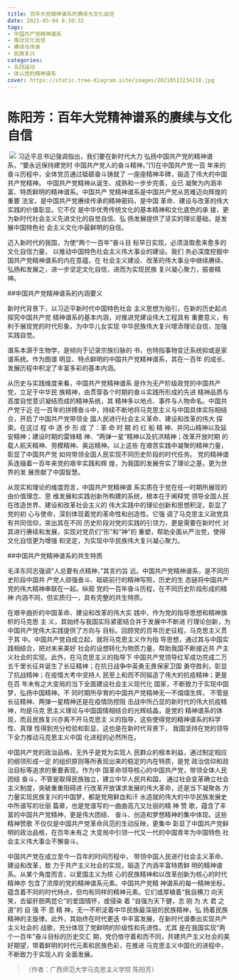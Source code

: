 ```yaml
---
title: 百年大党精神谱系的赓续与文化自信
date: 2021-05-04 8:30:32
tags:
- 中国共产党精神谱系
- 推动文化自信
- 赓续与传承
- 民族复兴
categories:
- 五四运动
- 体认党的精神谱系
cover: https://static.tree-diagram.site/images/20210513234218.jpg
---
```


# 陈阳芳：百年大党精神谱系的赓续与文化自信

​		![](百年大党精神谱系的赓续与文化自信.jpg)
		习近平总书记强调指出，我们要在新时代大力 弘扬中国共产党的精神谱系，“要永远保持建党时 中国共产党人的奋斗精神。”[1]在中国共产党一百 年来的奋斗历程中，全体党员通过砥砺奋斗铸就了 一座座精神丰碑，锻造了伟大的中国共产党精神。 中国共产党精神从诞生、成熟和一步步完善，业已 凝聚为内涵丰富、特质鲜明的精神谱系。中国共产 党精神谱系是中国共产党从苦难迈向辉煌的重要 法宝，是中国共产党赓续传承的精神密码，是中国 革命、建设与改革的伟大实践的价值彰显。它不仅 是中华优秀传统文化的基本精神和文化底色的承 接，更为新时代社会主义先进文化的自觉自信、弘 扬发展提供了坚实的理论基础，是发展中国特色社 会主义文化中最鲜明的自信。

迈入新时代的我国，为使“两个一百年”奋斗目 标早日实现，必须汲取愈来愈多的文化自信力量， 以推动中国特色社会主义伟大事业的建设。我们 务必深度挖掘中国共产党精神谱系的内在意蕴，在 社会主义建设、改革的伟大事业中继续赓续、弘扬和发展之，进一步坚定文化自信，进而为实现民族 复兴凝心聚力，振奋精神。

##中国共产党精神谱系的内涵要义

新时代背景下，以习近平新时代中国特色社会 主义思想为指引，在新的历史起点探究中国共产党 精神谱系的基本内涵，对推进党建设伟大工程具有 重要意义，有利于展现党的时代形象，为中华儿女实现 中华民族伟大复兴增添理论自信，加强实践自觉。

谱系本源于生物学，是倾向于记录宗族衍脉的 书，也特指事物变迁系统抑或是家谱系统。作为图谱 明显、特点鲜明的中国共产党精神谱系，其在一百年 的成长、发展历程中积淀了丰富多彩的基本内涵。

从历史与实践维度来看，中国共产党精神谱系 是作为无产阶级政党的中国共产党，立足于中华民 族精神，由贯穿各个时期的奋斗实践所形成的先进 精神品质与高度自觉意识凝结而成的精神系统，其 精神多以地点、事件与人物命名。中国共产党于近 在一百年的拼搏奋斗中，持续不断地将马克思主义与中国具体实际相结合，开启了中国共产党带领全 国人民进行社会主义革命、建设和改革的伟大 探 索。在这过 程 中 逐 步 形 成 了：革 命 时 期 的 红 船 精 神、井冈山精神以及延安精神；建设时期的雷锋精 神、“两弹一星”精神以及抗洪精神；改革开放时期 的载人航天精神、劳模精神、奥运精神。以上这些 在艰苦实践中凝聚的精神力量，彰显了中国共产党 如何带领全国人民实现不同历史阶段的时代任务。 党的精神谱系连缀着一百年来党的艰辛实践和辉 煌，为我国的发展夯实了理论之基，更为世界的发 展贡献了中国智慧。

从现实和理论的维度而言，中国共产党精神谱 系实质在于党在任一时期所展现的由价值理念、思 维发展和实践创新所构建的系统，根本在于阐释党 领导全国人民在改造世界、建设和改革社会主义的 伟大实践中的理论创新和思想积淀，彰显了党的初 心与使命，深刻体现着党的革命性和创造性。它强 调了马克思主义政党具有共同信仰，突出其在不同 历史阶段对党的实践的引领力，更是需要在新时代 对其进行赓续和发展，实现对党员们“形”和“神”的 重塑，帮助全面从严治党，使得文化自信更为增强 和坚定，为实现中华民族伟大复兴凝心聚力。

##中国共产党精神谱系的共生特质

毛泽东同志强调“人总要有点精神，”其言约旨 远。中国共产党精神谱系，是不同历史阶段中国共 产党人顽强奋斗、砥砺前行的精神写照，历史的生 态链将中国共产党的伟大精神串联在一起。纵观 党的一百年奋斗历程，在不同历史阶段形成的精神 内涵不同，但实质归一，具有完整的共生特质。

在艰辛曲折的中国革命、建设和改革的伟大实 践中，作为党的指导思想和精神旗帜的马克思 主 义，其始终与我国实际紧密结合并于发展中不断进 行理论创新，为中国共产党伟大实践提供了方向与 目标。回顾党的百年历史征程，马克思主义贯于其 中。中国共产党自成立起，就将马克思主义作为指 导思想，通过其与中国实践相结合，把对未来美好 社会的设想转化为物质力量，帮助我国不断接近共 产主义社会的实现。此外，在马克思主义的指导下 中国共产党领导红军成功完成二万五千里长征并诞生了长征精神；在抗日战争中英勇无畏保家卫国 勇夺胜利，彰显了抗战精神；在疫情大考中坚持人 民至上和而不同锻造了伟大的抗疫精神；更是在百 年未有之大变局的当下全面建设社会主义现代化 国家，不断致力于实现中国梦，弘扬中国精神。不 同时期所孕育的中国共产党精神无一不熠熠生辉， 不管是长征精神、两弹一星精神还是在疫情防控阻 击战中所凸显的新时代的伟大抗疫精神，均是马克 思主义理论与中国国情相结合的光辉结晶，是党的 精神谱系的体现，而且民族复兴亦离不开马克思主 义的指导，这些使得党的精神谱系的科学性、真理 性得到充分检验和彰显，这也是在新时代背景下， 我国坚持在党的领导下全力推动马克思主义中国 化进程的必然所在。

中国共产党的政治品格，无外乎是党为实现人 民群众的根本利益，通过制定相应的纲领形成一定 的组织原则等所表现出来的稳定的内在特质，是党 政治信仰和政治目标等追求的重要表现。作为中 国革命领导核心的中国共产党，带领全体人民团结 奋斗，不管是取得民族独立，建立中华人民共和国， 通过社会变革确立社会主义制度，突破重重阻碍进 行改革开放谋求发展的伟大革命，还是当下凝聚各 方力量实现民族复兴的中国梦，都是党用鲜血和汗 水造就的伟大的中华民族发展史中所谱写的壮丽 篇章，也是党谱写的一曲曲高亢又壮丽的精 神 赞 歌，蕴含了丰富的中国共产党精神，更是伟大团结、 奋斗、创造和梦想精神的集中体现。这些精神赞歌 不仅仅是中国共产党革命风范的生动反映，更集中 彰显了中国共产党鲜明的政治品格，在百年未有之 大变局中引领一代又一代的中国青年为中国特色 社会主义伟大事业不懈奋斗。

中国共产党在成立至今一百年的时间历程中， 带领中国人民进行社会主义革命、建设和改革，致 力于共产主义社会的实现，锻造了内涵丰富特质鲜 明的精神谱系。从某个角度而言，以爱国主义为核 心的民族精神和以改革创新为核心的时代精神亦 包含了浓厚的党的精神谱系元素。中国共产党精 神谱系的每一精神坐标，蕴含着不同的时代特点，但均有同样的精神元素。它们或厚植着“我自横刀 向天笑，去留肝胆两昆仑”的爱国情怀，或侵染 着 “自强为天下健，志 刚 为 大 君 之 道”的 自 强 不 息 精 神，无一不积淀着中华民族最深层的民族精神，弘 扬着民族精神的主旋律。此外，其始终在时代更迭 中丰富发展，在新时代谱奏出实现共产主义社会的 战歌，充分体现了党鲜明的阶级性和先进性。尤其 是在我国实现“两个一百年”奋斗目标的历史交汇 期，党仍恪守着和而不同，共建共产主义社会的美 好期望，带着鲜明的时代元素和民族色彩，在推进 马克思主义中国化的进程中，不断致力于实现人的 全面发展。

> （作者：广西师范大学马克思主义学院 陈阳芳）
